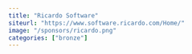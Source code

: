 ```yaml
---
title: "Ricardo Software"
siteurl: "https://www.software.ricardo.com/Home/"
image: "/sponsors/ricardo.png"
categories: ["bronze"]
---
```


